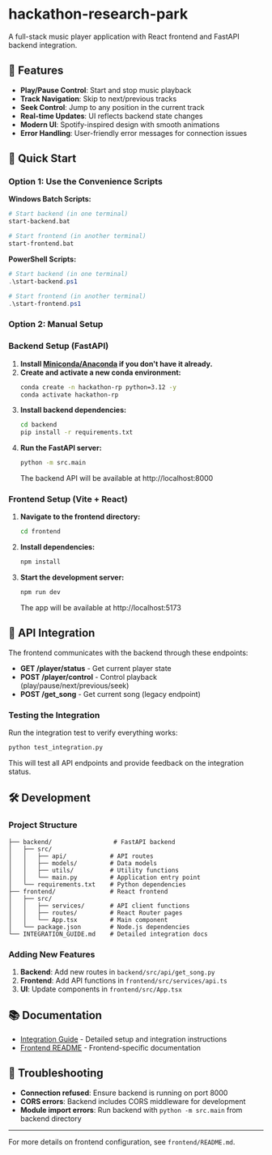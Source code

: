 # hackathon-research-park

A full-stack music player application with React frontend and FastAPI backend integration.

## 🎵 Features

- **Play/Pause Control**: Start and stop music playback
- **Track Navigation**: Skip to next/previous tracks
- **Seek Control**: Jump to any position in the current track
- **Real-time Updates**: UI reflects backend state changes
- **Modern UI**: Spotify-inspired design with smooth animations
- **Error Handling**: User-friendly error messages for connection issues

## 🚀 Quick Start

### Option 1: Use the Convenience Scripts

**Windows Batch Scripts:**
```bash
# Start backend (in one terminal)
start-backend.bat

# Start frontend (in another terminal)  
start-frontend.bat
```

**PowerShell Scripts:**
```powershell
# Start backend (in one terminal)
.\start-backend.ps1

# Start frontend (in another terminal)
.\start-frontend.ps1
```

### Option 2: Manual Setup

### Backend Setup (FastAPI)

1. **Install [Miniconda/Anaconda](https://docs.conda.io/en/latest/miniconda.html) if you don't have it already.**
2. **Create and activate a new conda environment:**
   ```bash
   conda create -n hackathon-rp python=3.12 -y
   conda activate hackathon-rp
   ```
3. **Install backend dependencies:**
   ```bash
   cd backend
   pip install -r requirements.txt
   ```
4. **Run the FastAPI server:**
   ```bash
   python -m src.main
   ```
   The backend API will be available at http://localhost:8000

### Frontend Setup (Vite + React)

1. **Navigate to the frontend directory:**
   ```bash
   cd frontend
   ```
2. **Install dependencies:**
   ```bash
   npm install
   ```
3. **Start the development server:**
   ```bash
   npm run dev
   ```
   The app will be available at http://localhost:5173

## 🔗 API Integration

The frontend communicates with the backend through these endpoints:

- **GET /player/status** - Get current player state
- **POST /player/control** - Control playback (play/pause/next/previous/seek)
- **POST /get_song** - Get current song (legacy endpoint)

### Testing the Integration

Run the integration test to verify everything works:
```bash
python test_integration.py
```

This will test all API endpoints and provide feedback on the integration status.

## 🛠️ Development

### Project Structure
```
├── backend/                 # FastAPI backend
│   ├── src/
│   │   ├── api/            # API routes
│   │   ├── models/         # Data models
│   │   ├── utils/          # Utility functions
│   │   └── main.py         # Application entry point
│   └── requirements.txt    # Python dependencies
├── frontend/               # React frontend
│   ├── src/
│   │   ├── services/       # API client functions
│   │   ├── routes/         # React Router pages
│   │   └── App.tsx         # Main component
│   └── package.json        # Node.js dependencies
└── INTEGRATION_GUIDE.md    # Detailed integration docs
```

### Adding New Features

1. **Backend**: Add new routes in `backend/src/api/get_song.py`
2. **Frontend**: Add API functions in `frontend/src/services/api.ts`
3. **UI**: Update components in `frontend/src/App.tsx`

## 📚 Documentation

- [Integration Guide](INTEGRATION_GUIDE.md) - Detailed setup and integration instructions
- [Frontend README](frontend/README.md) - Frontend-specific documentation

## 🐛 Troubleshooting

- **Connection refused**: Ensure backend is running on port 8000
- **CORS errors**: Backend includes CORS middleware for development
- **Module import errors**: Run backend with `python -m src.main` from backend directory

---

For more details on frontend configuration, see `frontend/README.md`.